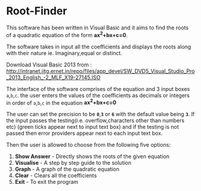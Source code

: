 # Root-Finder

This software has been written in Visual Basic and it aims to find the roots of a quadratic equation of the form **ax<sup>2</sup>+bx+c=0**.

The software takes in input all the coefficients and displays the roots along with their nature ie. Imaginary,equal or distinct.

Download Visual Basic 2013 from : 
http://intranet.iitg.ernet.in/repo/files/app_devel/SW_DVD5_Visual_Studio_Pro_2013_English_-2_MLF_X19-27145.ISO

The interface of the software comprises of the equation and 3 input boxes `a`,`b`,`c`. the user enters the values of the coefficients as decimals or integers in order of `a`,`b`,`c` in the equation **ax<sup>2</sup>+bx+c=0**

The user can set the precision to be **`0`**,**`3`** or **`6`** with the default value being **`3`**. If the input passes the testing(i.e. overflow,characters other than numbers etc) (green ticks appear next to input text box) and if the testing is not passed then error providers appear next to each input text box.

Then the user is allowed to choose from the following five options:
1. **Show Answer** - Directly shows the roots of the given equation
2. **Visualise** - A step by step guide to the solution
3. **Graph** - A graph of the quadratic equation
4. **Clear** - Clears all the coefficients
5. **Exit** - To exit the program





